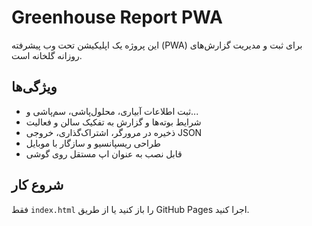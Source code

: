 # Greenhouse Report PWA

این پروژه یک اپلیکیشن تحت وب پیشرفته (PWA) برای ثبت و مدیریت گزارش‌های روزانه گلخانه است.

## ویژگی‌ها
- ثبت اطلاعات آبیاری، محلول‌پاشی، سم‌پاشی و...
- شرایط بوته‌ها و گزارش به تفکیک سالن و فعالیت
- ذخیره در مرورگر، اشتراک‌گذاری، خروجی JSON
- طراحی ریسپانسیو و سازگار با موبایل
- قابل نصب به عنوان اپ مستقل روی گوشی

## شروع کار
فقط `index.html` را باز کنید یا از طریق GitHub Pages اجرا کنید.
